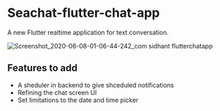 # Seachat-flutter-chat-app

A new Flutter realtime application for text conversation.

![Screenshot_2020-06-08-01-06-44-242_com sidhant flutterchatapp](https://user-images.githubusercontent.com/50979611/83978968-b47b8000-a928-11ea-91c6-1329c664e782.jpg)

## Features to add

- A sheduler in backend to give shceduled notifications
- Refining the chat screen UI
- Set limitations to the date and time picker
